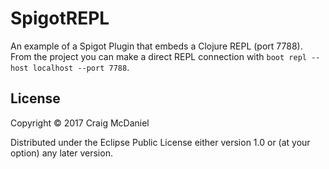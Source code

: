 # SpigotREPL

An example of a Spigot Plugin that embeds a Clojure REPL (port 7788). From the
project you can make a direct REPL connection with
`boot repl --host localhost --port 7788`.

## License

Copyright © 2017 Craig McDaniel

Distributed under the Eclipse Public License either version 1.0 or (at
your option) any later version.
